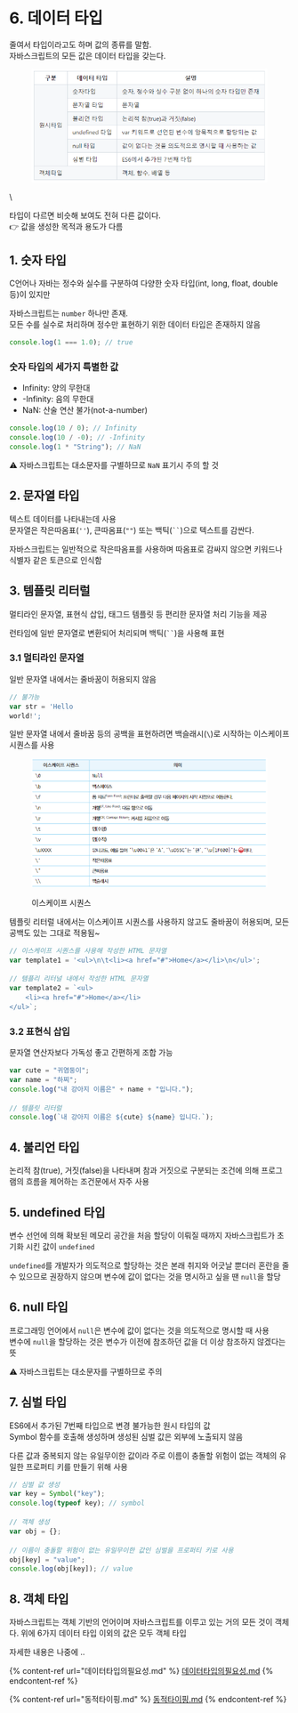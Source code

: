 # 6. 데이터 타입

줄여서 타입이라고도 하며 값의 종류를 말함.\
자바스크립트의 모든 값은 데이터 타입을 갖는다.

<figure><img src="../../.gitbook/ch.1-10/6-3.png" alt=""><figcaption></figcaption></figure>

\


타입이 다르면 비슷해 보여도 전혀 다른 값이다.\
👉 값을 생성한 목적과 용도가 다름

## 1. 숫자 타입

C언어나 자바는 정수와 실수를 구분하여 다양한 숫자 타입(int, long, float, double 등)이 있지만

자바스크립트는 `number` 하나만 존재.\
모든 수를 실수로 처리하며 정수만 표현하기 위한 데이터 타입은 존재하지 않음

```js
console.log(1 === 1.0); // true
```

### 숫자 타입의 세가지 특별한 값

* Infinity: 양의 무한대
* \-Infinity: 음의 무한대
* NaN: 산술 연산 불가(not-a-number)

```js
console.log(10 / 0); // Infinity
console.log(10 / -0); // -Infinity
console.log(1 * "String"); // NaN
```

⚠️ 자바스크립트는 대소문자를 구별하므로 `NaN` 표기시 주의 할 것

## 2. 문자열 타입

텍스트 데이터를 나타내는데 사용\
문자열은 작은따옴표(`''`), 큰따옴표(`""`) 또는 백틱(` `` `)으로 텍스트를 감싼다.

자바스크립트는 일반적으로 작은따옴표를 사용하며 따옴표로 감싸지 않으면 키워드나 식별자 같은 토큰으로 인식함

## 3. 템플릿 리터럴

멀티라인 문자열, 표현식 삽입, 태그드 템플릿 등 편리한 문자열 처리 기능을 제공

런타임에 일반 문자열로 변환되어 처리되며 백틱(` `` `)을 사용해 표현

### 3.1 멀티라인 문자열

일반 문자열 내에서는 줄바꿈이 허용되지 않음

```js
// 불가능
var str = 'Hello
world!';
```

일반 문자열 내에서 줄바꿈 등의 공백을 표현하려면 백슬래시(`\`)로 시작하는 이스케이프 시퀀스를 사용

<figure><img src="../../.gitbook/ch.1-10/6-1.png" alt=""><figcaption><p>이스케이프 시퀀스</p></figcaption></figure>

템플릿 리터럴 내에서는 이스케이프 시퀀스를 사용하지 않고도 줄바꿈이 허용되며, 모든 공백도 있는 그대로 적용됨\~

```js
// 이스케이프 시퀀스를 사용해 작성한 HTML 문자열
var template1 = '<ul>\n\t<li><a href="#">Home</a></li>\n</ul>';

// 템플리 리터널 내에서 작성한 HTML 문자열
var template2 = `<ul>
	<li><a href="#">Home</a></li>
</ul>`;
```

### 3.2 표현식 삽입

문자열 연산자보다 가독성 좋고 간편하게 조합 가능

```js
var cute = "귀염둥이";
var name = "하찌";
console.log("내 강아지 이름은" + name + "입니다.");

// 템플릿 리터럴
console.log(`내 강아지 이름은 ${cute} ${name} 입니다.`);
```

## 4. 불리언 타입

논리적 참(true), 거짓(false)을 나타내며 참과 거짓으로 구분되는 조건에 의해 프로그램의 흐름을 제어하는 조건문에서 자주 사용

## 5. undefined 타입

변수 선언에 의해 확보된 메모리 공간을 처음 할당이 이뤄질 때까지 자바스크립트가 초기화 시킨 값이 `undefined`

`undefined`를 개발자가 의도적으로 할당하는 것은 본래 취지와 어긋날 뿐더러 혼란을 줄 수 있으므로 권장하지 않으며 변수에 값이 없다는 것을 명시하고 싶을 땐 `null`을 할당

## 6. null 타입

프로그래밍 언어에서 `null`은 변수에 값이 없다는 것을 의도적으로 명시할 때 사용\
변수에 `null`을 할당하는 것은 변수가 이전에 참조하던 값을 더 이상 참조하지 않겠다는 뜻

⚠️ 자바스크립트는 대소문자를 구별하므로 주의

## 7. 심벌 타입

ES6에서 추가된 7번째 타입으로 변경 불가능한 원시 타입의 값\
Symbol 함수를 호출해 생성하며 생성된 심벌 값은 외부에 노출되지 않음

다른 값과 중복되지 않는 유일무이한 값이라 주로 이름이 충돌할 위험이 없는 객체의 유일한 프로퍼티 키를 만들기 위해 사용

```js
// 심벌 값 생성
var key = Symbol("key");
console.log(typeof key); // symbol

// 객체 생성
var obj = {};

// 이름이 충돌할 위험이 없는 유일무이한 값인 심벌을 프로퍼티 키로 사용
obj[key] = "value";
console.log(obj[key]); // value
```

## 8. 객체 타입

자바스크립트는 객체 기반의 언어이며 자바스크립트를 이루고 있는 거의 모든 것이 객체다. 위에 6가지 데이터 타입 이외의 값은 모두 객체 타입

자세한 내용은 나중에 ..

{% content-ref url="데이터타입의필요성.md" %}
[데이터타입의필요성.md](데이터타입의필요성.md)
{% endcontent-ref %}

{% content-ref url="동적타이핑.md" %}
[동적타이핑.md](동적타이핑.md)
{% endcontent-ref %}
